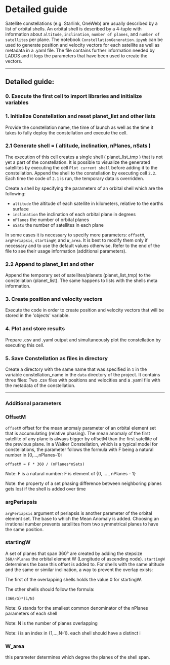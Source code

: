 # Detailed guide
Satellite constellations (e.g. Starlink, OneWeb) are usually described by a list of orbital shells.
An orbital shell is described by a 4-tuple with information about `altitude`, `inclination`, `number of
planes`, and `number of satellites` per plane. The notebook 
`ConstellationGeneration.ipynb` can be used to generate position and 
velocity vectors for each satellite as well as metadata in a .yaml file. 
The file contains further information needed by LADDS
and it logs the parameters that have been used to create the vectors.

---

## Detailed guide:

### 0. Execute the first cell to import libraries and initialize variables

### 1. Initialize Constellation and reset planet_list and other lists
Provide the constellation name, the time of launch as well as
the time it takes to fully deploy the constellation and execute the cell.
### 2.1 Generate shell = ( altitude, inclination, nPlanes, nSats )
The execution of this cell creates a single shell ( planet_list_tmp ) that is not yet a part of the constellation. It is possible
to visualize the generated satellites by executing the cell `Plot current shell`
before adding it to the constellation. Append the shell to the constellation
by executing cell `2.2`. Each time the code of `2.1` is run, the temporary data is
overridden.

Create a shell by specifying the parameters of an orbital shell which are the 
following:
* `altitude` the altitude of each satellite in kilometers, relative to the
earths surface
* `inclination` the inclination of each orbital plane in degrees
* `nPlanes` the number of orbital planes
* `nSats` the number of satellites in each plane

In some cases it is necessary to specify more parameters: `offsetM`, `argPeriapsis`,
`startingW`, and `W_area`. It is best to modify them only if necessary and to use
the default values otherwise. Refer to the end of the file to see their usage
information (additional parameters).

### 2.2 Append to planet_list and other
Append the temporary set of satellites/planets (planet_list_tmp) to the
constellation (planet_list). The same happens to lists with the shells
meta information.

### 3. Create position and velocity vectors
Execute the code in order to create position and velocity vectors that will
be stored in the 'objects' variable.

### 4. Plot and store results
Prepare .csv and .yaml output and simultaneously plot the constellation by
executing this cell.

### 5. Save Constellation as files in directory
Create a directory with the same name that was specified in `1` in the variable
constellation_name in the `data` directory of the project. It contains three
files: Two .csv files with positions and velocities and a .yaml file with the
metadata of the constellation.

---

### Additional parameters
### OffsetM
`offsetM` offset for the mean anomaly parameter of an orbital element set that is
accumulating (relative phasing).
The mean anomaly of the first satellite of any plane is always bigger by
offsetM than the first satellite of the previous plane. In a Walker Constellation, 
which is a typical model for constellations, the parameter follows the formula with F 
being a natural number in {0,...,nPlanes-1}:

`offsetM = F * 360 / (nPlanes*nSats)` 

Note: F is a natural number: F is element of {0, ... , nPlanes - 1}

Note: the property of a set phasing difference
between neighboring planes gets lost if the shell is added over time



### argPeriapsis
`argPeriapsis` argument of periapsis is another parameter of the orbital element
set. The base to which the Mean Anomaly is added. Choosing an irrational number
prevents satellites from two symmetrical planes to have the same position.

### startingW
A set of planes that span 360° are created by adding the stepsize `360/nPlanes`
the orbital element W (Longitude of ascending node). `startingW` determines
the base this offset is added to. For shells with the same
altitude and the same or similar inclination, a way to prevent
the overlap exists:

The first of the overlapping shells holds the value 0 for startingW.

The other shells should follow the formula:

`(360/G)*(i/N)`

Note: G stands for the smallest common denominator of the nPlanes parameters of
each shell

Note: N is the number of planes overlapping

Note: i is an index in {1,...,N-1}. each shell should have a distinct i

### W_area
this parameter determines which degree the planes of the shell span.

